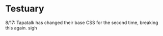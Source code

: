 # Testuary
8/17: Tapatalk has changed their base CSS for the second time, breaking this again. sigh
